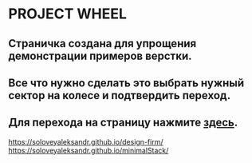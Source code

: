 # **PROJECT WHEEL**

## Страничка создана для упрощения демонстрации примеров верстки.
## Все что нужно сделать это выбрать нужный сектор на колесе и подтвердить переход.
## Для перехода на страницу нажмите [**здесь**](https://soloveyaleksandr.github.io/project-wheel/).
https://soloveyaleksandr.github.io/design-firm/
https://soloveyaleksandr.github.io/minimalStack/
